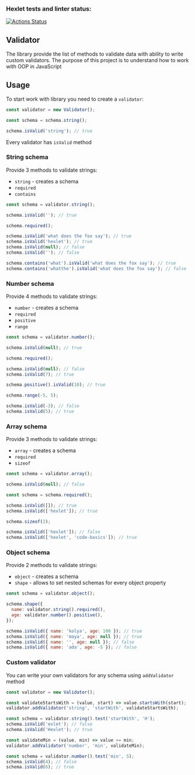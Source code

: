### Hexlet tests and linter status:
[![Actions Status](https://github.com/rgusseinov/js-oop-project-lvl1/workflows/hexlet-check/badge.svg)](https://github.com/rgusseinov/js-oop-project-lvl1/actions)

## Validator

The library provide the list of methods to validate data with ability to write custom validators.
The purpose of this project is to understand how to work with OOP in JavaScript

## Usage

To start work with library you need to create a `validator`:

```js
const validator = new Validator();

const schema = schema.string();

schema.isValid('string'); // true
```

Every validator has `isValid` method

### String schema

Provide 3 methods to validate strings:

- `string` - creates a schema
- `required`
- `contains`

```js
const schema = validator.string();

schema.isValid(''); // true

schema.required();

schema.isValid('what does the fox say'); // true
schema.isValid('hexlet'); // true
schema.isValid(null); // false
schema.isValid(''); // false

schema.contains('what').isValid('what does the fox say'); // true
schema.contains('whatthe').isValid('what does the fox say'); // false
```

### Number schema

Provide 4 methods to validate strings:

- `number` - creates a schema
- `required`
- `positive`
- `range`

```js
const schema = validator.number();

schema.isValid(null); // true

schema.required();

schema.isValid(null); // false
schema.isValid(7); // true

schema.positive().isValid(10); // true

schema.range(-5, 5);

schema.isValid(-3); // false
schema.isValid(5); // true
```

### Array schema

Provide 3 methods to validate strings:

- `array` - creates a schema
- `required`
- `sizeof`

```js
const schema = validator.array();

schema.isValid(null); // false

const schema = schema.required();

schema.isValid([]); // true
schema.isValid(['hexlet']); // true

schema.sizeof(2);

schema.isValid(['hexlet']); // false
schema.isValid(['hexlet', 'code-basics']); // true
```

### Object schema

Provide 2 methods to validate strings:

- `object` - creates a schema
- `shape` - allows to set nested schemas for every object property

```js
const schema = validator.object();

schema.shape({
  name: validator.string().required(),
  age: validator.number().positive(),
});

schema.isValid({ name: 'kolya', age: 100 }); // true
schema.isValid({ name: 'maya', age: null }); // true
schema.isValid({ name: '', age: null }); // false
schema.isValid({ name: 'ada', age: -5 }); // false
```

### Custom validator

You can write your own validators for any schema using `addValidator` method

```js
const validator = new Validator();

const validateStartsWith = (value, start) => value.startsWith(start);
validator.addValidator('string', 'startWith', validateStartsWith);

const schema = validator.string().test('startWith', 'H');
schema.isValid('exlet'); // false
schema.isValid('Hexlet'); // true

const validateMin = (value, min) => value >= min;
validator.addValidator('number', 'min', validateMin);

const schema = validator.number().test('min', 5);
schema.isValid(4); // false
schema.isValid(6); // true
```